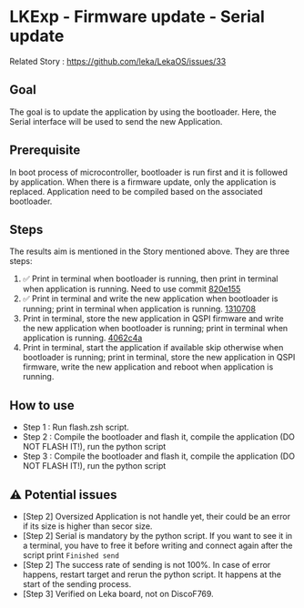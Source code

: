 # LKExp - Firmware update - Serial update

Related Story : https://github.com/leka/LekaOS/issues/33

## Goal

The goal is to update the application by using the bootloader. Here, the Serial interface will be used to send the new Application.

## Prerequisite

In boot process of microcontroller, bootloader is run first and it is followed by application. When there is a firmware update, only the application is replaced.
Application need to be compiled based on the associated bootloader.

## Steps

The results aim is mentioned in the Story mentioned above. They are three steps:

1. ✅ Print in terminal when bootloader is running, then print in terminal when application is running. Need to use commit [820e155](https://github.com/leka/LekaOS_Explorations/commit/820e155)
2. ✅ Print in terminal and write the new application when bootloader is running; print in terminal when application is running. [1310708](https://github.com/leka/LekaOS_Explorations/pull/17/commits/1310708)
3. Print in terminal, store the new application in QSPI firmware and write the new application when bootloader is running; print in terminal when application is running. [4062c4a](https://github.com/leka/LekaOS_Explorations/pull/17/commits/4062c4a)
4. Print in terminal, start the application if available skip otherwise when bootloader is running; print in terminal, store the new application in QSPI firmware, write the new application and reboot when application is running.

## How to use

* Step 1 : Run flash.zsh script.
* Step 2 : Compile the bootloader and flash it, compile the application (DO NOT FLASH IT!), run the python script
* Step 3 : Compile the bootloader and flash it, compile the application (DO NOT FLASH IT!), run the python script

## ⚠️ Potential issues

* [Step 2] Oversized Application is not handle yet, their could be an error if its size is higher than secor size.
* [Step 2] Serial is mandatory by the python script. If you want to see it in a terminal, you have to free it before writing and connect again after the script print `Finished send`
* [Step 2] The success rate of sending is not 100%. In case of error happens, restart target and rerun the python script. It happens at the start of the sending process.
* [Step 3] Verified on Leka board, not on DiscoF769.